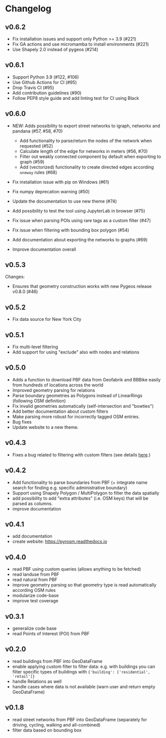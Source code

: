 Changelog
=========

v0.6.2
------

- Fix installation issues and support only Python >= 3.9 (#221)
- Fix GA actions and use micromamba to install environments (#221)
- Use Shapely 2.0 instead of pygeos (#214)

v0.6.1
------

- Support Python 3.9 (#122, #106)
- Use Github Actions for CI (#95)
- Drop Travis CI (#95)
- Add contribution guidelines (#90)
- Follow PEP8 style guide and add linting test for CI using Black 

v0.6.0
------

- NEW: Adds possibility to export street networks to igraph, networkx and pandana (#57, #58, #70)
  - Add functionality to parse/return the nodes of the network when requested (#52)
  - Calculate length of the edge for networks in meters (#56, #70)
  - Filter out weakly connected component by default when exporting to graph (#59)
  - Add (vectorized) functionality to create directed edges according `oneway` rules (#68)

- Fix installation issue with pip on Windows (#61)
- Fix numpy deprecation warning (#50)
- Update the documentation to use new theme (#74)
- Add possibility to test the tool using JupyterLab in browser (#75)
- Fix issue when parsing POIs using rare tags as a custom filter (#47)
- Fix issue when filtering with bounding box polygon (#54)
- Add documentation about exporting the networks to graphs (#69)
- Improve documentation overall
 

v0.5.3
------

Changes:

- Ensures that geometry construction works with new Pygeos release v0.8.0 (#46)


v0.5.2
------

- Fix data source for New York City 

v0.5.1
------

- Fix multi-level filtering 
- Add support for using "exclude" also with nodes and relations

v0.5.0
------

- Adds a function to download PBF data from Geofabrik and BBBike easily from hundreds of locations across the world
- Improved geometry parsing for relations
- Parse boundary geometries as Polygons instead of LinearRings (following OSM definition) 
- Fix invalid geometries automatically (self-intersection and "bowties")
- Add better documentation about custom filters
- Make parsing more robust for incorrectly tagged OSM entries.
- Bug fixes
- Update website to a new theme.

v0.4.3
------

- Fixes a bug related to filtering with custom filters (see details [here](https://github.com/HTenkanen/pyrosm/issues/22#issuecomment-620005087).)

v0.4.2
------

- Add functionality to parse boundaries from PBF (+ integrate name search for finding e.g. specific administrative boundary)
- Support using Shapely Polygon / MultiPolygon to filter the data spatially
- add possibility to add "extra attributes" (i.e. OSM keys) that will be parsed as columns.
- improve documentation
 
v0.4.1
------

- add documentation 
- create website: https://pyrosm.readthedocs.io

v0.4.0
------

- read PBF using custom queries (allows anything to be fetched)
- read landuse from PBF
- read natural from PBF
- improve geometry parsing so that geometry type is read automatically according OSM rules
- modularize code-base 
- improve test coverage


v0.3.1
------

- generalize code base
- read Points of Interest (POI) from PBF

v0.2.0
------

- read buildings from PBF into GeoDataFrame
- enable applying custom filter to filter data: e.g. with buildings you can filter specific 
types of buildings with `{'building': ['residential', 'retail']}`
- handle Relations as well
- handle cases where data is not available (warn user and return empty GeoDataFrame) 

v0.1.8
------

- read street networks from PBF into GeoDataFrame (separately for driving, cycling, walking and all-combined)
- filter data based on bounding box